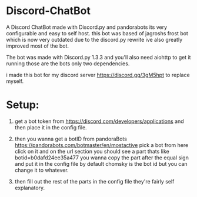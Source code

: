 # Discord-ChatBot
A Discord ChatBot made with Discord.py and pandorabots its very configurable and easy to self host. this bot was based of jagroshs frost bot which is now very outdated due to the discord.py rewrite ive also greatly improved most of the bot.

The bot was made with Discord.py 1.3.3 and you'll also need aiohttp to get it running those are the bots only two dependencies. 

i made this bot for my discord server https://discord.gg/3gM5hpt to replace myself.

# Setup:

1) get a bot token from https://discord.com/developers/applications and then place it in the config file.

2) then you wanna get a botID from pandoraBots https://pandorabots.com/botmaster/en/mostactive pick a bot from here click on it and on the url section you should see a part thats like botid=b0dafd24ee35a477 you wanna copy the part after the equal sign and put it in the config file by default chomsky is the bot id but you can change it to whatever.

3) then fill out the rest of the parts in the config file they're fairly self explanatory.
  
